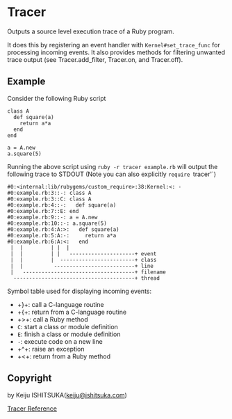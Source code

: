 # Tracer

Outputs a source level execution trace of a Ruby program.

It does this by registering an event handler with `Kernel#set_trace_func` for
processing incoming events.  It also provides methods for filtering unwanted
trace output (see Tracer.add_filter, Tracer.on, and Tracer.off).

## Example

Consider the following Ruby script

    class A
      def square(a)
        return a*a
      end
    end

    a = A.new
    a.square(5)

Running the above script using `ruby -r tracer example.rb` will output the
following trace to STDOUT (Note you can also explicitly `require `tracer'`)

    #0:<internal:lib/rubygems/custom_require>:38:Kernel:<: -
    #0:example.rb:3::-: class A
    #0:example.rb:3::C: class A
    #0:example.rb:4::-:   def square(a)
    #0:example.rb:7::E: end
    #0:example.rb:9::-: a = A.new
    #0:example.rb:10::-: a.square(5)
    #0:example.rb:4:A:>:   def square(a)
    #0:example.rb:5:A:-:     return a*a
    #0:example.rb:6:A:<:   end
     |  |         | |  |
     |  |         | |   ---------------------+ event
     |  |         |  ------------------------+ class
     |  |          --------------------------+ line
     |   ------------------------------------+ filename
      ---------------------------------------+ thread

Symbol table used for displaying incoming events:

* +}+: call a C-language routine
* +{+: return from a C-language routine
* +>+: call a Ruby method
* `C`: start a class or module definition
* `E`: finish a class or module definition
* `-`: execute code on a new line
* +^+: raise an exception
* +<+: return from a Ruby method


## Copyright

by Keiju ISHITSUKA(keiju@ishitsuka.com)

[Tracer Reference](https://ruby-doc.org/stdlib-2.7.0/libdoc/tracer/rdoc/Tracer.html)